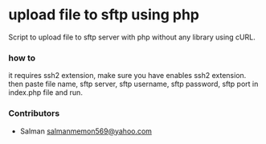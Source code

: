 # upload file to sftp using php
Script to upload file to sftp server with php without any library using cURL.

### how to 
it requires ssh2 extension, make sure you have enables ssh2 extension. then paste file name, sftp server, sftp username, sftp password, sftp port in index.php file and run.


### Contributors
  - Salman <salmanmemon569@yahoo.com>
